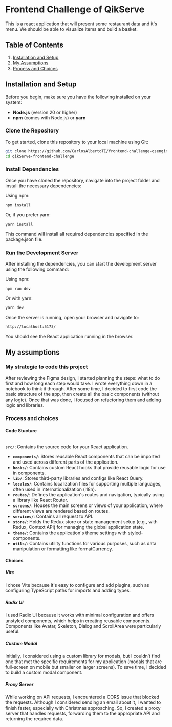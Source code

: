 # Frontend Challenge of QikServe

This is a react application that will present some restaurant data and it's menu. We should be able to visualize items and build a basket.

## Table of Contents

1. [Installation and Setup](#installation-and-setup)
2. [My Assumptions](#my-assumptions)
3. [Process and Choices](#process-and-choices)

## Installation and Setup

Before you begin, make sure you have the following installed on your system:

- **Node.js** (version 20 or higher)
- **npm** (comes with Node.js) or **yarn**

### Clone the Repository

To get started, clone this repository to your local machine using Git:

```bash
git clone https://github.com/CarlosAlbertoTI/frontend-challenge-qsengineers
cd qikServe-frontend-challenge
```
### Install Dependencies
Once you have cloned the repository, navigate into the project folder and install the necessary dependencies:

Using npm:
```bash
npm install
```
Or, if you prefer yarn:
```bash
yarn install
```
This command will install all required dependencies specified in the package.json file.

### Run the Development Server
After installing the dependencies, you can start the development server using the following command:

Using npm:

```bash
npm run dev
```

Or with yarn:

```bash
yarn dev
```
Once the server is running, open your browser and navigate to:
```
http://localhost:5173/
```
You should see the React application running in the browser.

## My assumptions

### My strategie to code this project
After reviewing the Figma design, I started planning the steps: what to do first and how long each step would take. I wrote everything down in a notebook to think it through. After some time, I decided to first code the basic structure of the app, then create all the basic components (without any logic). Once that was done, I focused on refactoring them and adding logic and libraries.

### Process and choices

#### Code Stucture 

###### 
`src/`: Contains the source code for your React application.
- **`components/`**: Stores reusable React components that can be imported and used across different parts of the application.
- **`hooks/`**: Contains custom React hooks that provide reusable logic for use in components.
- **`lib/`**: Stores third-party libraries and configs like React Query.
- **`locales/`**: Contains localization files for supporting multiple languages, often used in internationalization (i18n).
- **`routes/`**: Defines the application's routes and navigation, typically using a library like React Router.
- **`screens/`**: Houses the main screens or views of your application, where different views are rendered based on routes.
- **`services/`**: Contains all request to API.
- **`store/`**: Holds the Redux store or state management setup (e.g., with Redux, Context API) for managing the global application state.
- **`theme/`**: Contains the application's theme settings with styled-components.
- **`utils/`**: Contains utility functions for various purposes, such as data manipulation or formatting like formatCurrency.

#### Choices

##### Vite

I chose Vite because it's easy to configure and add plugins, such as configuring TypeScript paths for imports and adding types.
##### Radix UI

I used Radix UI because it works with minimal configuration and offers unstyled components, which helps in creating reusable components. Components like Avatar, Skeleton, Dialog and ScrollArea were particularly useful.
##### Custom Modal

Initially, I considered using a custom library for modals, but I couldn’t find one that met the specific requirements for my application (modals that are full-screen on mobile but smaller on larger screens). To save time, I decided to build a custom modal component.
##### Proxy Server

While working on API requests, I encountered a CORS issue that blocked the requests. Although I considered sending an email about it, I wanted to finish faster, especially with Christmas approaching. So, I created a proxy server that handles requests, forwarding them to the appropriate API and returning the required data.
